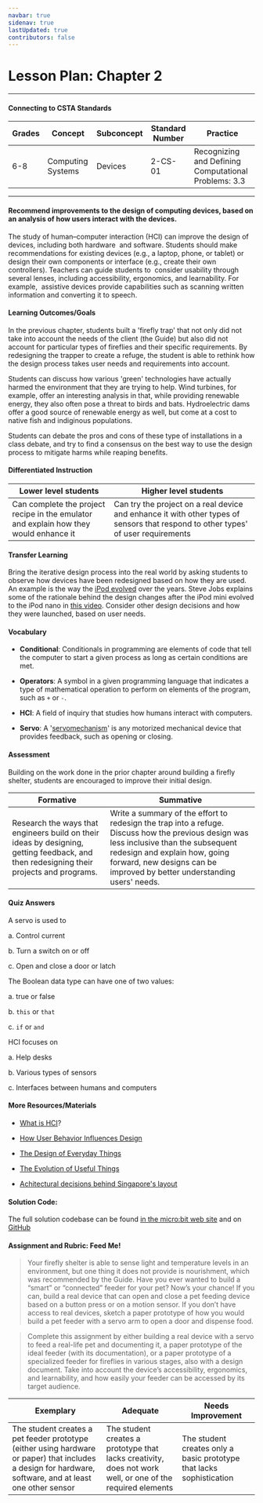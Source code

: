 ```yaml
---
navbar: true
sidenav: true
lastUpdated: true
contributors: false
---
```


# Lesson Plan: Chapter 2
---
#### Connecting to CSTA Standards

Grades | Concept | Subconcept | Standard Number | Practice
---|---|---|---|---
6-8 | Computing Systems | Devices | 2-CS-01 | Recognizing and Defining Computational Problems: 3.3 |

---

#### Recommend improvements to the design of computing devices, based on an analysis of how users interact with the devices.

The study of human–computer interaction (HCI) can improve the design of devices, including both hardware  and software. Students should make recommendations for existing devices (e.g., a laptop, phone, or tablet) or  design their own components or interface (e.g., create their own controllers). Teachers can guide students to  consider usability through several lenses, including accessibility, ergonomics, and learnability. For example,  assistive devices provide capabilities such as scanning written information and converting it to speech.

#### Learning Outcomes/Goals

In the previous chapter, students built a 'firefly trap' that not only did not take into account the needs of the client (the Guide) but also did not account for particular types of fireflies and their specific requirements. By redesigning the trapper to create a refuge, the student is able to rethink how the design process takes user needs and requirements into account.

Students can discuss how various 'green' technologies have actually harmed the environment that they are trying to help. Wind turbines, for example, offer an interesting analysis in that, while providing renewable energy, they also often pose a threat to birds and bats. Hydroelectric dams offer a good source of renewable energy as well, but come at a cost to native fish and indiginous populations. 

Students can debate the pros and cons of these type of installations in a class debate, and try to find a consensus on the best way to use the design process to mitigate harms while reaping benefits.

#### Differentiated Instruction

Lower level students | Higher level students
---|---
Can complete the project recipe in the emulator and explain how they would enhance it | Can try the project on a real device and enhance it with other types of sensors that respond to other types' of user requirements

#### Transfer Learning

Bring the iterative design process into the real world by asking students to observe how devices have been redesigned based on how they are used. An example is the way the [iPod evolved](https://www.pcmag.com/news/a-visual-history-of-apple-ipods) over the years. Steve Jobs explains some of the rationale behind the design changes after the iPod mini evolved to the iPod nano in [this video](https://www.youtube.com/watch?v=7GRv-kv5XEg). Consider other design decisions and how they were launched, based on user needs.

#### Vocabulary

- **Conditional**: Conditionals in programming are elements of code that tell the computer to start a given process as long as certain conditions are met.

- **Operators**: A symbol in a given programming language that indicates a type of mathematical operation to perform on elements of the program, such as `+` or `-`. 

- **HCI**: A field of inquiry that studies how humans interact with computers. 

- **Servo**:  A '[servomechanism](https://www.sparkfun.com/servos)' is any motorized mechanical device that provides feedback, such as opening or closing. 

#### Assessment

Building on the work done in the prior chapter around building a firefly shelter, students are encouraged to improve their initial design. 

Formative | Summative
---|---
Research the ways that engineers build on their ideas by designing, getting feedback, and then redesigning their projects and programs. | Write a summary of the effort to redesign the trap into a refuge. Discuss how the previous design was less inclusive than the subsequent redesign and explain how, going forward, new designs can be improved by better understanding users' needs.

#### Quiz Answers

A servo is used to 

a. Control current

b. Turn a switch on or off

c. <span class="highlight">Open and close a door or latch</span>

The Boolean data type can have one of two values:  

a. <span class="highlight">true or false</span>

b. `this` or `that`

c. `if` or `and`

 HCI focuses on

a. Help desks

b. Various types of sensors

c. <span class="highlight">Interfaces between humans and computers</span>

#### More Resources/Materials

- [What is HCI](https://www.interaction-design.org/literature/topics/human-computer-interaction)?

- [How User Behavior Influences Design](https://www.brianspeier.com/how-user-behavior-influences-design/)

- [The Design of Everyday Things](https://www.amazon.com/Design-Everyday-Things-Revised-Expanded/dp/0465050654)

- [The Evolution of Useful Things](https://www.amazon.com/Evolution-Useful-Things-Artifacts-Zippers-Came/dp/0679740392)

- [Achitectural decisions behind Singapore's layout](https://www.ted.com/talks/liu_thai_ker_the_architectural_mastermind_behind_modern_singapore)

#### Solution Code: 

The full solution codebase can be found [in the micro:bit web site](https://makecode.microbit.org/_cxdAc3JHyUwp) and on [GitHub](https://github.com/CS4Kids/CS4Kids-Firefly-Refuge)

#### Assignment and Rubric: Feed Me!

> Your firefly shelter is able to sense light and temperature levels in an environment, but one thing it does not provide is nourishment, which was recommended by the Guide. Have you ever wanted to build a “smart” or “connected” feeder for your pet? Now’s your chance! If you can, build a real device that can open and close a pet feeding device based on a button press or on a motion sensor. If you don’t have access to real devices, sketch a paper prototype of how you would build a pet feeder with a servo arm to open a door and dispense food. 

> Complete this assignment by either building a real device with a servo to feed a real-life pet and documenting it, a paper prototype of the ideal feeder (with its documentation), or a paper prototype of a specialized feeder for fireflies in various stages, also with a design document. Take into account the device’s accessibility, ergonomics, and learnability, and how easily your feeder can be accessed by its target audience. 

Exemplary | Adequate | Needs Improvement 
---|---|---
The student creates a pet feeder prototype (either using hardware or paper) that includes a design for hardware, software, and at least one other sensor | The student creates a prototype that lacks creativity, does not work well, or one of the required elements | The student creates only a basic prototype that lacks sophistication
